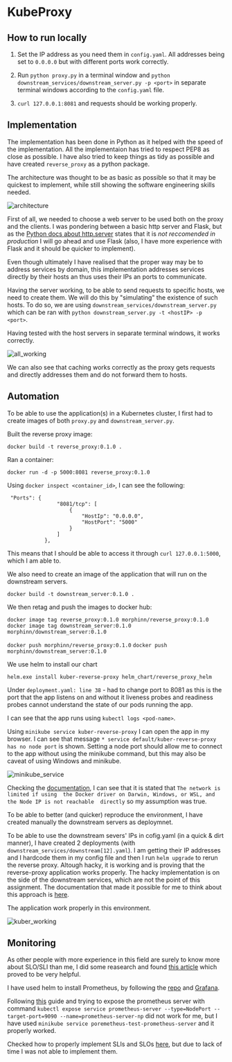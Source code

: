 # KubeProxy

## How to run locally

1. Set the IP address as you need them in `config.yaml`.  All addresses
being set to `0.0.0.0` but with different ports work correctly.

2. Run `python proxy.py` in a terminal window and 
`python downstream_services/downstream_server.py -p <port>` in separate
terminal windows according to the `config.yaml` file.

3. `curl 127.0.0.1:8081` and requests should be working properly.

## Implementation

The implementation has been done in Python as it helped with the
speed of the implementation. All the implementaion has tried
to respect PEP8 as close as possible. I have also tried to
keep things as tidy as possible and have created `reverse_proxy`
as a python package.

The architecture was thought to be as basic as possible so that it
may be quickest to implement, while still showing the software
engineering skills needed.

![architecture](https://i.imgur.com/ZMvAd0P.jpg)

First of all, we needed to choose a web server to be used both on the 
proxy and the clients. I was pondering between a basic http 
server and Flask, but as the [Python docs about http.server](https://docs.python.org/3/library/http.server.html)
states that it is *not reccomended in production* I will go ahead and use
Flask (also, I have more experience with Flask and it should be quicker
to implement).

Even though ultimately I have realised that the proper way may be
to address services by domain, this implementation addresses services
directly by their hosts an thus uses their IPs an ports to communicate.

Having the server working, to be able to send requests to specific 
hosts, we need to create them. We will do this by "simulating" the
existence of such hosts. To do so, we are using 
`downstream_services/downstream_server.py`  which can be ran with
`python downstream_server.py -t <hostIP> -p <port>`.

Having tested with the host servers in separate terminal 
windows, it works correctly.

![all_working](https://i.imgur.com/4OmijLA.png)

We can also see that caching works correctly as the proxy gets requests and directly
addresses them and do not forward them to hosts.

## Automation

To be able to use the application(s) in a Kubernetes cluster, I
first had to create images of both `proxy.py` and `downstream_server.py`.

Built the reverse proxy image:

`docker build -t reverse_proxy:0.1.0 .`

Ran a container:

`docker run -d -p 5000:8081 reverse_proxy:0.1.0`

Using `docker inspect <container_id>`, I can see
the following:
```
 "Ports": {
                "8081/tcp": [
                    {
                        "HostIp": "0.0.0.0",
                        "HostPort": "5000"
                    }
                ]
            },
```
This means that I should be able to access it through
`curl 127.0.0.1:5000`, which I am able to.

We also need to create an image of the application
that will run on the downstream servers.

`docker build -t downstream_server:0.1.0 .`

We then retag and push the images to docker hub:

`docker image tag reverse_proxy:0.1.0 morphinn/reverse_proxy:0.1.0`
`docker image tag downstream_server:0.1.0 morphinn/downstream_server:0.1.0`

`docker push morphinn/reverse_proxy:0.1.0`
`docker push morphinn/downstream_server:0.1.0`

We use helm to install our chart

`helm.exe install kuber-reverse-proxy helm_chart/reverse_proxy_helm`

Under `deployment.yaml: line 38` - had to change port to 8081 as this
is the port that the app listens on and without it liveness probes and
readiness probes cannot understand the state of our pods running the app.

I can see that the app runs using `kubectl logs <pod-name>`.

Using `minikube service kuber-reverse-proxy` I can open
the app in my browser. I can see that message 
`* service default/kuber-reverse-proxy has no node port` is
shown. Setting a node port should allow me to connect
to the app without using the minikube command, but this
may also be caveat of using Windows and minikube.

![minikube_service](https://i.imgur.com/HDzKyXs.png)

Checking the [documentation](https://minikube.sigs.k8s.io/docs/handbook/accessing/), 
I can see that it is stated that `The network is limited if using 
the Docker driver on Darwin, Windows, or WSL, and the Node IP is not reachable 
directly` so my assumption was true.

To be able to better (and quicker) reproduce the environment, 
I have created manually the downstream servers as deploymnet.

To be able to use the downstream severs' IPs in cofig.yaml
(in a quick & dirt manner), 
I have created 2 deployments (with `downstream_services/downstream[12].yaml`).
I am getting their IP addresses and I hardcode them in my config file
and then I run `helm upgrade` to rerun the reverse proxy.
Altough hacky, it is working and is proving that the reverse-proxy
application works properly. The hacky implementation is on the side
of the downstream services, which are not the point of this
assignment. The documentation that made it possible for me to
think about this approach is [here](https://dev.to/narasimha1997/communication-between-microservices-in-a-kubernetes-cluster-1n41).


The application work properly in this environment.

![kuber_working](https://i.imgur.com/fAkUHPP.png)

## Monitoring

As other people with more experience in this field are surely 
to know more about SLO/SLI than me, I did some reasearch and found 
[this article](https://www.squadcast.com/blog/using-observability-tools-to-set-slos-for-kubernetes-applications)
which proved to be very helpful. 

I have used helm to install Prometheus, by following the
[repo](https://github.com/prometheus-community/helm-charts/tree/main/charts/prometheus)
and [Grafana](https://github.com/grafana/helm-charts).

Following [this](https://blog.marcnuri.com/prometheus-grafana-setup-minikube)
guide and trying to expose the prometheus server with command
`kubectl expose service prometheus-server --type=NodePort --target-port=9090 --name=prometheus-server-np`
did not work for me, but I have used 
`minikube service poremetheus-test-prometheus-server` and it properly worked.

Checked how to properly implement SLIs and SLOs 
[here](https://docs.bitnami.com/tutorials/implementing-slos-using-prometheus), but
due to lack of time I was not able to implement them.


